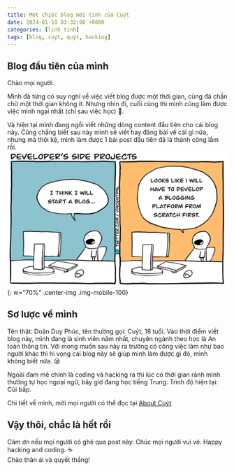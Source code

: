```yaml
---
title: Một chiếc blog mới tinh của Cuýt
date: 2024-01-10 03:32:00 +0800
categories: [linh tinh]
tags: [blog, cuýt, quýt, hacking]
---
```


## Blog đầu tiên của mình

Chào mọi người.

Mình đã từng có suy nghĩ về việc viết blog được một thời gian, cũng đã chần chừ một thời gian không ít. Nhưng nhìn đi, cuối cùng thì mình cũng làm được việc mình ngại nhất (chỉ sau việc học) 🤣. 

Và hiện tại mình đang ngồi viết những dòng content đầu tiên cho cái blog này. Cũng chẳng biết sau này mình sẽ viết hay đăng bài về cái gì nữa, nhưng mà thôi kệ, mình làm được 1 bài post đầu tiên đã là thành công lắm rồi.
![Meme vui khi bắt đầu lập blog](/assets/img/posts/blog-moi-cua-cuyt/intro_meme.jpg){: w="70%" .center-img .img-mobile-100}

## Sơ lược về mình

Tên thật: Doãn Duy Phúc, tên thường gọi: Cuýt, 18 tuổi. Vào thời điểm viết blog này, mình đang là sinh viên năm nhất, chuyên ngành theo học là An toàn thông tin. Với mong muốn sau này ra trường có công việc làm như bao người khác thì hi vọng cái blog này sẽ giúp mình làm được gì đó, mình không biết nữa. 😪

Ngoài đam mê chính là coding và hacking ra thì lúc có thời gian rảnh mình thường tự học ngoại ngữ, bây giờ đang học tiếng Trung. Trình độ hiện tại: Cùi bắp.

Chi tiết về mình, mời mọi người có thể đọc tại [About Cuýt](/about)

## Vậy thôi, chắc là hết rồi

Cảm ơn nếu mọi người có ghé qua post này. Chúc mọi người vui vẻ. Happy hacking and coding. ☕  
Chào thân ái và quyết thắng!
